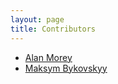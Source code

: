 ```yaml
---
layout: page
title: Contributors
---
```


- [Alan Morey][alan_morey]
- [Maksym Bykovskyy][maksym_bykovskyy]

[alan_morey]: http://alanmorey.com "Alan Morey"
[maksym_bykovskyy]: http://bykovskyy.com "Maksym Bykovskyy"
